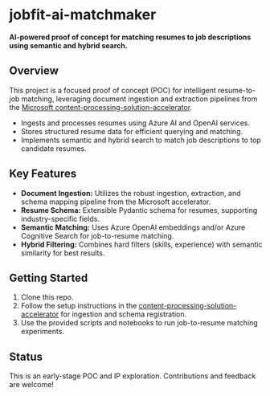 # jobfit-ai-matchmaker

**AI-powered proof of concept for matching resumes to job descriptions using semantic and hybrid search.**

## Overview

This project is a focused proof of concept (POC) for intelligent resume-to-job matching, leveraging document ingestion and extraction pipelines from the [Microsoft content-processing-solution-accelerator](https://github.com/microsoft/content-processing-solution-accelerator).

- Ingests and processes resumes using Azure AI and OpenAI services.
- Stores structured resume data for efficient querying and matching.
- Implements semantic and hybrid search to match job descriptions to top candidate resumes.

## Key Features

- **Document Ingestion:** Utilizes the robust ingestion, extraction, and schema mapping pipeline from the Microsoft accelerator.
- **Resume Schema:** Extensible Pydantic schema for resumes, supporting industry-specific fields.
- **Semantic Matching:** Uses Azure OpenAI embeddings and/or Azure Cognitive Search for job-to-resume matching.
- **Hybrid Filtering:** Combines hard filters (skills, experience) with semantic similarity for best results.

## Getting Started

1. Clone this repo.
2. Follow the setup instructions in the [content-processing-solution-accelerator](https://github.com/microsoft/content-processing-solution-accelerator) for ingestion and schema registration.
3. Use the provided scripts and notebooks to run job-to-resume matching experiments.

## Status

This is an early-stage POC and IP exploration. Contributions and feedback are welcome!
